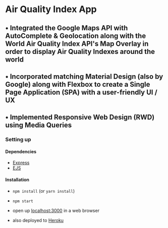 # Air Quality Index App

## • Integrated the Google Maps API with AutoComplete & Geolocation along with the World Air Quality Index API's Map Overlay in order to display Air Quality Indexes around the world
## • Incorporated matching Material Design (also by Google) along with Flexbox to create a Single Page Application (SPA) with a user-friendly UI / UX
## • Implemented Responsive Web Design (RWD) using Media Queries

### Setting up

#### Dependencies

* [Express](https://expressjs.com)
* [EJS](https://ejs.co)

#### Installation

* `npm install` (or `yarn install`)
* `npm start`
* open up [localhost:3000](http://localhost:3000) in a web browser


* also deployed to [Heroku](https://stackathon-btam.herokuapp.com)